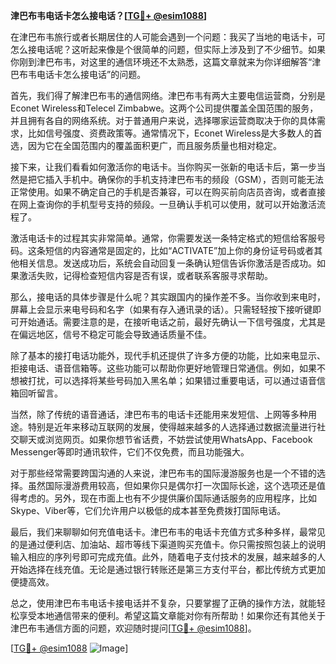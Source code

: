 **津巴布韦电话卡怎么接电话？[[TG💪+ @esim1088](https://t.me/s/esim1088)]**

在津巴布韦旅行或者长期居住的人可能会遇到一个问题：我买了当地的电话卡，可怎么接电话呢？这听起来像是个很简单的问题，但实际上涉及到了不少细节。如果你刚到津巴布韦，对这里的通信环境还不太熟悉，这篇文章就来为你详细解答“津巴布韦电话卡怎么接电话”的问题。

首先，我们得了解津巴布韦的通信网络。津巴布韦有两大主要电信运营商，分别是Econet Wireless和Telecel Zimbabwe。这两个公司提供覆盖全国范围的服务，并且拥有各自的网络系统。对于普通用户来说，选择哪家运营商取决于你的具体需求，比如信号强度、资费政策等。通常情况下，Econet Wireless是大多数人的首选，因为它在全国范围内的覆盖面积更广，而且服务质量也相对稳定。

接下来，让我们看看如何激活你的电话卡。当你购买一张新的电话卡后，第一步当然是把它插入手机中。确保你的手机支持津巴布韦的频段（GSM），否则可能无法正常使用。如果不确定自己的手机是否兼容，可以在购买前向店员咨询，或者直接在网上查询你的手机型号支持的频段。一旦确认手机可以使用，就可以开始激活流程了。

激活电话卡的过程其实非常简单。通常，你需要发送一条特定格式的短信给客服号码。这条短信的内容通常是固定的，比如“ACTIVATE”加上你的身份证号码或者其他相关信息。发送成功后，系统会自动回复一条确认短信告诉你激活是否成功。如果激活失败，记得检查短信内容是否有误，或者联系客服寻求帮助。

那么，接电话的具体步骤是什么呢？其实跟国内的操作差不多。当你收到来电时，屏幕上会显示来电号码和名字（如果有存入通讯录的话）。只需轻轻按下接听键即可开始通话。需要注意的是，在接听电话之前，最好先确认一下信号强度，尤其是在偏远地区，信号不稳定可能会导致通话质量不佳。

除了基本的接打电话功能外，现代手机还提供了许多方便的功能，比如来电显示、拒接电话、语音信箱等。这些功能可以帮助你更好地管理日常通信。例如，如果不想被打扰，可以选择将某些号码加入黑名单；如果错过重要电话，可以通过语音信箱回听留言。

当然，除了传统的语音通话，津巴布韦的电话卡还能用来发短信、上网等多种用途。特别是近年来移动互联网的发展，使得越来越多的人选择通过数据流量进行社交聊天或浏览网页。如果你想节省话费，不妨尝试使用WhatsApp、Facebook Messenger等即时通讯软件，它们不仅免费，而且功能强大。

对于那些经常需要跨国沟通的人来说，津巴布韦的国际漫游服务也是一个不错的选择。虽然国际漫游费用较高，但如果你只是偶尔打一次国际长途，这个选项还是值得考虑的。另外，现在市面上也有不少提供廉价国际通话服务的应用程序，比如Skype、Viber等，它们允许用户以极低的成本甚至免费拨打国际电话。

最后，我们来聊聊如何充值电话卡。津巴布韦的电话卡充值方式多种多样，最常见的是通过便利店、加油站、超市等线下渠道购买充值卡。你只需按照包装上的说明输入相应的序列号即可完成充值。此外，随着电子支付技术的发展，越来越多的人开始选择在线充值。无论是通过银行转账还是第三方支付平台，都比传统方式更加便捷高效。

总之，使用津巴布韦电话卡接电话并不复杂，只要掌握了正确的操作方法，就能轻松享受本地通信带来的便利。希望这篇文章能对你有所帮助！如果你还有其他关于津巴布韦通信方面的问题，欢迎随时提问[[TG💪+ @esim1088](https://t.me/s/esim1088)]。

[[TG💪+ @esim1088](https://t.me/s/esim1088) ![Image](https://i.postimg.cc/4NQfJmqS/Snipaste-2025-05-13-00-14-12.png)]